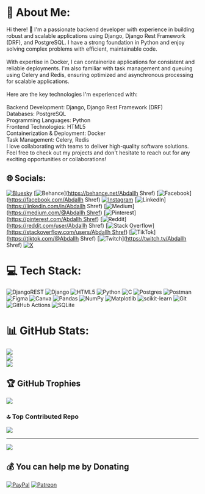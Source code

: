 # 💫 About Me:
Hi there! 👋 I'm a passionate backend developer with experience in building robust and scalable applications using Django, Django Rest Framework (DRF), and PostgreSQL. I have a strong foundation in Python and enjoy solving complex problems with efficient, maintainable code.<br><br>With expertise in Docker, I can containerize applications for consistent and reliable deployments. I'm also familiar with task management and queuing using Celery and Redis, ensuring optimized and asynchronous processing for scalable applications.<br><br>Here are the key technologies I'm experienced with:<br><br>Backend Development: Django, Django Rest Framework (DRF)<br>Databases: PostgreSQL<br>Programming Languages: Python<br>Frontend Technologies: HTML5<br>Containerization & Deployment: Docker<br>Task Management: Celery, Redis<br>I love collaborating with teams to deliver high-quality software solutions. Feel free to check out my projects and don't hesitate to reach out for any exciting opportunities or collaborations!


## 🌐 Socials:
[![Bluesky](https://img.shields.io/badge/bluesky-0285FF?style=for-the-badge&logo=bluesky&logoColor=%23FFFFFF)](https://bsky.app/profile/Abdallhshref) [![Behance](https://img.shields.io/badge/Behance-1769ff?logo=behance&logoColor=white)](https://behance.net/Abdallh Shref) [![Facebook](https://img.shields.io/badge/Facebook-%231877F2.svg?logo=Facebook&logoColor=white)](https://facebook.com/Abdallh Shref) [![Instagram](https://img.shields.io/badge/Instagram-%23E4405F.svg?logo=Instagram&logoColor=white)](https://instagram.com/Abdallh_Shref) [![LinkedIn](https://img.shields.io/badge/LinkedIn-%230077B5.svg?logo=linkedin&logoColor=white)](https://linkedin.com/in/Abdallh Shref) [![Medium](https://img.shields.io/badge/Medium-12100E?logo=medium&logoColor=white)]([https://medium.com/@Abdallh Shref](https://www.pinterest.com/abdallhshref/)) [![Pinterest](https://img.shields.io/badge/Pinterest-%23E60023.svg?logo=Pinterest&logoColor=white)]([https://pinterest.com/Abdallh Shref](https://www.pinterest.com/abdallhshref/)) [![Reddit](https://img.shields.io/badge/Reddit-%23FF4500.svg?logo=Reddit&logoColor=white)](https://reddit.com/user/Abdallh Shref) [![Stack Overflow](https://img.shields.io/badge/-Stackoverflow-FE7A16?logo=stack-overflow&logoColor=white)][(https://stackoverflow.com/users/Abdallh Shref](https://stackoverflow.com/users/29130500/abdallh-shref)) [![TikTok](https://img.shields.io/badge/TikTok-%23000000.svg?logo=TikTok&logoColor=white)](https://tiktok.com/@Abdallh Shref) [![Twitch](https://img.shields.io/badge/Twitch-%239146FF.svg?logo=Twitch&logoColor=white)](https://twitch.tv/Abdallh Shref) [![X](https://img.shields.io/badge/X-black.svg?logo=X&logoColor=white)](https://x.com/AbdallhShr39642) 

# 💻 Tech Stack:
![DjangoREST](https://img.shields.io/badge/DJANGO-REST-ff1709?style=for-the-badge&logo=django&logoColor=white&color=ff1709&labelColor=gray) ![Django](https://img.shields.io/badge/django-%23092E20.svg?style=for-the-badge&logo=django&logoColor=white) ![HTML5](https://img.shields.io/badge/html5-%23E34F26.svg?style=for-the-badge&logo=html5&logoColor=white) ![Python](https://img.shields.io/badge/python-3670A0?style=for-the-badge&logo=python&logoColor=ffdd54) ![C](https://img.shields.io/badge/c-%2300599C.svg?style=for-the-badge&logo=c&logoColor=white) ![Postgres](https://img.shields.io/badge/postgres-%23316192.svg?style=for-the-badge&logo=postgresql&logoColor=white) ![Postman](https://img.shields.io/badge/Postman-FF6C37?style=for-the-badge&logo=postman&logoColor=white) ![Figma](https://img.shields.io/badge/figma-%23F24E1E.svg?style=for-the-badge&logo=figma&logoColor=white) ![Canva](https://img.shields.io/badge/Canva-%2300C4CC.svg?style=for-the-badge&logo=Canva&logoColor=white) ![Pandas](https://img.shields.io/badge/pandas-%23150458.svg?style=for-the-badge&logo=pandas&logoColor=white) ![NumPy](https://img.shields.io/badge/numpy-%23013243.svg?style=for-the-badge&logo=numpy&logoColor=white) ![Matplotlib](https://img.shields.io/badge/Matplotlib-%23ffffff.svg?style=for-the-badge&logo=Matplotlib&logoColor=black) ![scikit-learn](https://img.shields.io/badge/scikit--learn-%23F7931E.svg?style=for-the-badge&logo=scikit-learn&logoColor=white) ![Git](https://img.shields.io/badge/git-%23F05033.svg?style=for-the-badge&logo=git&logoColor=white) ![GitHub Actions](https://img.shields.io/badge/github%20actions-%232671E5.svg?style=for-the-badge&logo=githubactions&logoColor=white) ![SQLite](https://img.shields.io/badge/sqlite-%2307405e.svg?style=for-the-badge&logo=sqlite&logoColor=white)
# 📊 GitHub Stats:
![](https://github-readme-stats.vercel.app/api?username=ABDALLH20&theme=transparent&hide_border=false&include_all_commits=true&count_private=true)<br/>
![](https://github-readme-streak-stats.herokuapp.com/?user=ABDALLH20&theme=transparent&hide_border=false)<br/>
![](https://github-readme-stats.vercel.app/api/top-langs/?username=ABDALLH20&theme=transparent&hide_border=false&include_all_commits=true&count_private=true&layout=compact)

## 🏆 GitHub Trophies
![](https://github-profile-trophy.vercel.app/?username=ABDALLH20&theme=date_night&no-frame=false&no-bg=false&margin-w=4)

### 🔝 Top Contributed Repo
![](https://github-contributor-stats.vercel.app/api?username=ABDALLH20&limit=5&theme=graywhite&combine_all_yearly_contributions=true)

---
[![](https://visitcount.itsvg.in/api?id=ABDALLH20&icon=3&color=6)](https://visitcount.itsvg.in)

  ## 💰 You can help me by Donating
  [![PayPal](https://img.shields.io/badge/PayPal-00457C?style=for-the-badge&logo=paypal&logoColor=white)](https://paypal.me/Abdallh_shref_mohamed) [![Patreon](https://img.shields.io/badge/Patreon-F96854?style=for-the-badge&logo=patreon&logoColor=white)](https://patreon.com/Abdallhshref) 

  
<!-- Proudly created with GPRM ( https://gprm.itsvg.in ) -->
